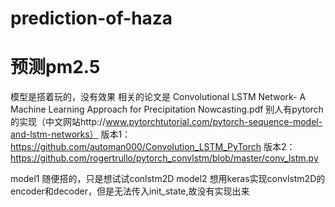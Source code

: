 # prediction-of-haza
#  预测pm2.5 
模型是搭着玩的，没有效果
相关的论文是 Convolutional LSTM Network- A Machine Learning Approach for Precipitation Nowcasting.pdf
别人有pytorch的实现（中文网站http://www.pytorchtutorial.com/pytorch-sequence-model-and-lstm-networks）
  版本1： https://github.com/automan000/Convolution_LSTM_PyTorch
  版本2：https://github.com/rogertrullo/pytorch_convlstm/blob/master/conv_lstm.py
  
 
model1  随便搭的，只是想试试conlstm2D
model2 想用keras实现convlstm2D的encoder和decoder，但是无法传入init_state,故没有实现出来
